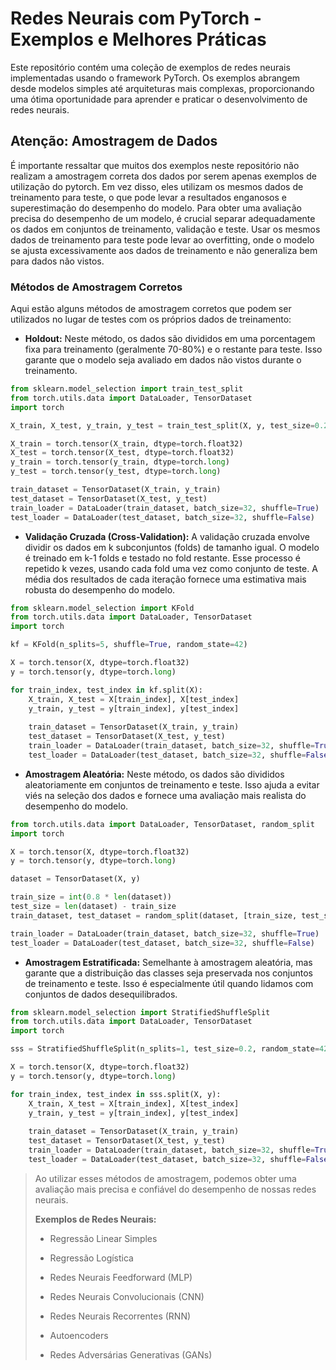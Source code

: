 # Redes Neurais com PyTorch - Exemplos e Melhores Práticas

Este repositório contém uma coleção de exemplos de redes neurais implementadas usando o framework PyTorch. Os exemplos abrangem desde modelos simples até arquiteturas mais complexas, proporcionando uma ótima oportunidade para aprender e praticar o desenvolvimento de redes neurais.

## Atenção: Amostragem de Dados

É importante ressaltar que muitos dos exemplos neste repositório não realizam a amostragem correta dos dados por serem apenas exemplos de utilização do pytorch. Em vez disso, eles utilizam os mesmos dados de treinamento para teste, o que pode levar a resultados enganosos e superestimação do desempenho do modelo.
Para obter uma avaliação precisa do desempenho de um modelo, é crucial separar adequadamente os dados em conjuntos de treinamento, validação e teste. Usar os mesmos dados de treinamento para teste pode levar ao overfitting, onde o modelo se ajusta excessivamente aos dados de treinamento e não generaliza bem para dados não vistos.

### Métodos de Amostragem Corretos

Aqui estão alguns métodos de amostragem corretos que podem ser utilizados no lugar de testes com os próprios dados de treinamento:

- **Holdout:** Neste método, os dados são divididos em uma porcentagem fixa para treinamento (geralmente 70-80%) e o restante para teste. Isso garante que o modelo seja avaliado em dados não vistos durante o treinamento.

```python
from sklearn.model_selection import train_test_split
from torch.utils.data import DataLoader, TensorDataset
import torch

X_train, X_test, y_train, y_test = train_test_split(X, y, test_size=0.2, random_state=42)

X_train = torch.tensor(X_train, dtype=torch.float32)
X_test = torch.tensor(X_test, dtype=torch.float32)
y_train = torch.tensor(y_train, dtype=torch.long)
y_test = torch.tensor(y_test, dtype=torch.long)

train_dataset = TensorDataset(X_train, y_train)
test_dataset = TensorDataset(X_test, y_test)
train_loader = DataLoader(train_dataset, batch_size=32, shuffle=True)
test_loader = DataLoader(test_dataset, batch_size=32, shuffle=False)
```

- **Validação Cruzada (Cross-Validation):** A validação cruzada envolve dividir os dados em k subconjuntos (folds) de tamanho igual. O modelo é treinado em k-1 folds e testado no fold restante. Esse processo é repetido k vezes, usando cada fold uma vez como conjunto de teste. A média dos resultados de cada iteração fornece uma estimativa mais robusta do desempenho do modelo.

```python
from sklearn.model_selection import KFold
from torch.utils.data import DataLoader, TensorDataset
import torch

kf = KFold(n_splits=5, shuffle=True, random_state=42)

X = torch.tensor(X, dtype=torch.float32)
y = torch.tensor(y, dtype=torch.long)

for train_index, test_index in kf.split(X):
    X_train, X_test = X[train_index], X[test_index]
    y_train, y_test = y[train_index], y[test_index]
    
    train_dataset = TensorDataset(X_train, y_train)
    test_dataset = TensorDataset(X_test, y_test)
    train_loader = DataLoader(train_dataset, batch_size=32, shuffle=True)
    test_loader = DataLoader(test_dataset, batch_size=32, shuffle=False)
```

- **Amostragem Aleatória:** Neste método, os dados são divididos aleatoriamente em conjuntos de treinamento e teste. Isso ajuda a evitar viés na seleção dos dados e fornece uma avaliação mais realista do desempenho do modelo.

```python
from torch.utils.data import DataLoader, TensorDataset, random_split
import torch

X = torch.tensor(X, dtype=torch.float32)
y = torch.tensor(y, dtype=torch.long)

dataset = TensorDataset(X, y)

train_size = int(0.8 * len(dataset))
test_size = len(dataset) - train_size
train_dataset, test_dataset = random_split(dataset, [train_size, test_size])

train_loader = DataLoader(train_dataset, batch_size=32, shuffle=True)
test_loader = DataLoader(test_dataset, batch_size=32, shuffle=False)
```

- **Amostragem Estratificada:** Semelhante à amostragem aleatória, mas garante que a distribuição das classes seja preservada nos conjuntos de treinamento e teste. Isso é especialmente útil quando lidamos com conjuntos de dados desequilibrados.

```python
from sklearn.model_selection import StratifiedShuffleSplit
from torch.utils.data import DataLoader, TensorDataset
import torch

sss = StratifiedShuffleSplit(n_splits=1, test_size=0.2, random_state=42)

X = torch.tensor(X, dtype=torch.float32)
y = torch.tensor(y, dtype=torch.long)

for train_index, test_index in sss.split(X, y):
    X_train, X_test = X[train_index], X[test_index]
    y_train, y_test = y[train_index], y[test_index]
    
    train_dataset = TensorDataset(X_train, y_train)
    test_dataset = TensorDataset(X_test, y_test)
    train_loader = DataLoader(train_dataset, batch_size=32, shuffle=True)
    test_loader = DataLoader(test_dataset, batch_size=32, shuffle=False)
```

> Ao utilizar esses métodos de amostragem, podemos obter uma avaliação mais precisa e confiável do desempenho de nossas redes neurais.
>
> **Exemplos de Redes Neurais:**
>
> - Regressão Linear Simples
>
> - Regressão Logística
>
> - Redes Neurais Feedforward (MLP)
>
> - Redes Neurais Convolucionais (CNN)
>
> - Redes Neurais Recorrentes (RNN)
>
> - Autoencoders
>
> - Redes Adversárias Generativas (GANs)

